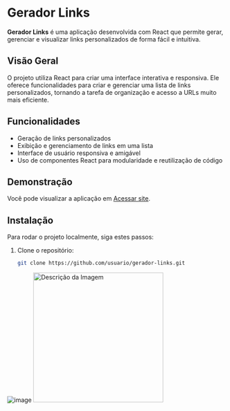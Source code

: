 # Gerador Links
**Gerador Links** é uma aplicação desenvolvida com React que permite gerar, gerenciar e visualizar links personalizados de forma fácil e intuitiva.

## Visão Geral
O projeto utiliza React para criar uma interface interativa e responsiva. Ele oferece funcionalidades para criar e gerenciar uma lista de links personalizados, tornando a tarefa de organização e acesso a URLs muito mais eficiente.

## Funcionalidades
- Geração de links personalizados
- Exibição e gerenciamento de links em uma lista
- Interface de usuário responsiva e amigável
- Uso de componentes React para modularidade e reutilização de código

## Demonstração
Você pode visualizar a aplicação em [Acessar site](https://gerador-de-link.netlify.app/).

## Instalação
Para rodar o projeto localmente, siga estes passos:

1. Clone o repositório:
   ```bash
   git clone https://github.com/usuario/gerador-links.git
![image](https://github.com/user-attachments/assets/202f4ca3-ee48-4246-b111-5e9ee6a3680b)
<img src="https://github.com/user-attachments/assets/c5fd0fab-456d-4d9b-971c-72cb6ba69d03" alt="Descrição da Imagem" width="300"/>
